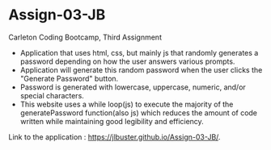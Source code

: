 # Assign-03-JB
Carleton Coding Bootcamp, Third Assignment

 - Application that uses html, css, but mainly js that randomly generates a password depending on how the user answers various prompts.
 - Application will generate this random password when the user clicks the "Generate Password" button.
 - Password is generated with lowercase, uppercase, numeric, and/or special characters.
 - This website uses a while loop(js) to execute the majority of the generatePassword function(also js) which reduces the amount of code written while maintaining good legibility and efficiency.
 
 Link to the application : https://jlbuster.github.io/Assign-03-JB/.
